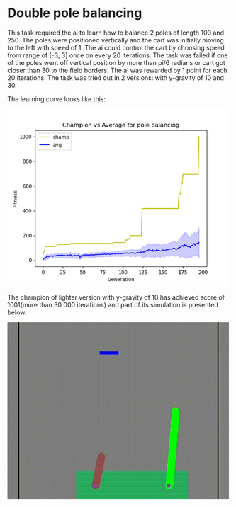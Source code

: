 # Double pole balancing
This task required the ai to learn how to balance 2 poles of length 100 and 250. The poles were positioned vertically and the cart was initially moving to the left with speed of 1. The ai could control the cart by choosing speed from range of [-3, 3] once on every 20 iterations. The task was failed if one of the poles went off vertical position by more than pi/6 radians or cart got closer than 30 to the field borders. The ai was rewarded by 1 point for each 20 iterations. The task was tried out in 2 versions: with y-gravity of 10 and 30.

The learning curve looks like this:

<img src="https://github.com/gekas145/NEAT/blob/main/plots/dpb_ver3.png" alt="drawing" width="500" height="400"/>

The champion of lighter version with y-gravity of 10 has achieved score of 1001(more than 30 000 iterations) and part of its simulation is presented below.

<img src="https://github.com/gekas145/NEAT/blob/main/recorded_simulations/dpb_ver3.gif" alt="drawing" width="500" height="400"/>